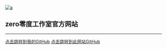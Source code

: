 [![a](https://user-images.githubusercontent.com/89624840/131179808-b69fe017-c2bc-45a6-bc89-f83803047173.png "title")](https://code.xueersi.com/space/59783025)

## zero零度工作室官方网站
---
[点击跳转到我的GitHub](https://github.com/zlc1003)         [点击跳转到此网站GitHub](https://github.com/zlc1003/zero)
